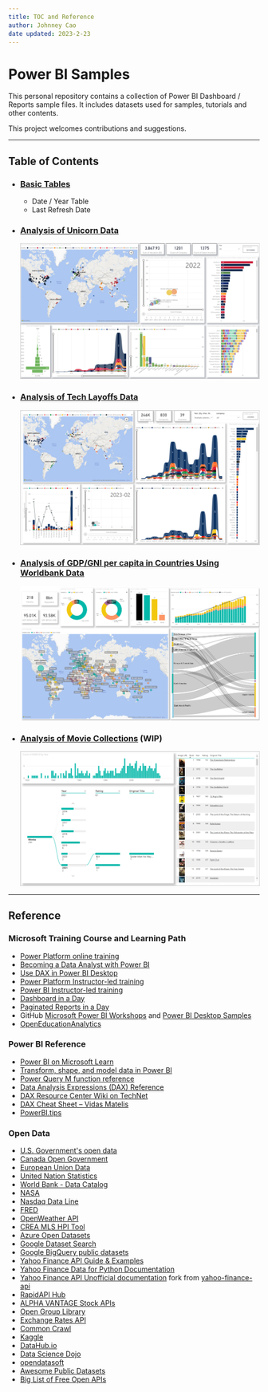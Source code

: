 ```yaml
---
title: TOC and Reference
author: Johnney Cao
date updated: 2023-2-23
---
```


# Power BI Samples

This personal repository contains a collection of Power BI Dashboard / Reports sample files.  It includes datasets used for samples, tutorials and other contents. 

This project welcomes contributions and suggestions.

----------

## Table of Contents

- ### [Basic Tables](./docs/BasicData.md)
    - Date / Year Table
    - Last Refresh Date
- ### [Analysis of Unicorn Data](./docs/Unicorn.md)

    ![Screenshot](./_Asset%20Library/Unicorn_Screenshot.png)

- ### [Analysis of Tech Layoffs Data](./docs/Layoffs.md)

    ![Screenshot](./_Asset%20Library/Layoffs_Screenshot.png)

- ### [Analysis of GDP/GNI per capita in Countries Using Worldbank Data](./docs/WorldBank.md)

    ![Screenshot](./_Asset%20Library/WorldBank_WorldMap_Screenshot.png)

- ### [Analysis of Movie Collections](./docs/Movies.md) (WIP)

    ![Screenshot](./_Asset%20Library/IMDB_Top250_Screenshot.png)

----------

## Reference

### Microsoft Training Course and Learning Path

- [Power Platform online training](http://aka.ms/powerplatform)
- [Becoming a Data Analyst with Power BI](https://aka.ms/learnpowerbi)
- [Use DAX in Power BI Desktop](https://aka.ms/learndax)
- [Power Platform Instructor-led training](https://aka.ms/PowerPlatformILT)
- [Power BI Instructor-led training](https://powerbi.microsoft.com/en-us/instructor-led-training/)
- [Dashboard in a Day](https://aka.ms/DIAD)
- [Paginated Reports in a Day](https://aka.ms/priad-online-course)
- GitHub [Microsoft Power BI Workshops](https://github.com/microsoft/pbiworkshops) and [Power BI Desktop Samples](https://github.com/microsoft/powerbi-desktop-samples)
- [OpenEducationAnalytics](https://aka.ms/oea)
 
### Power BI Reference

- [Power BI on Microsoft Learn](https://learn.microsoft.com/en-us/training/powerplatform/power-bi)
- [Transform, shape, and model data in Power BI](https://learn.microsoft.com/en-us/power-bi/transform-model/)
- [Power Query M function reference](https://learn.microsoft.com/en-us/powerquery-m/power-query-m-function-reference)
- [Data Analysis Expressions (DAX) Reference](https://aka.ms/dax)
- [DAX Resource Center Wiki on TechNet](https://social.technet.microsoft.com/wiki/contents/articles/1088.dax-resource-center.aspx)
- [DAX Cheat Sheet – Vidas Matelis](http://www.powerpivot-info.com/post/439-dax-cheat-sheet)
- [PowerBI.tips](https://powerbi.tips/)

### Open Data

- [U.S. Government's open data](https://data.gov/)
- [Canada Open Government](https://open.canada.ca/en/open-data)
- [European Union Data](https://data.europa.eu/en)
- [United Nation Statistics](http://data.un.org/)
- [World Bank - Data Catalog](https://datacatalog.worldbank.org/)
- [NASA](https://data.nasa.gov/)
- [Nasdaq Data Line](https://docs.data.nasdaq.com/docs/getting-started)
- [FRED](https://fred.stlouisfed.org/docs/api/fred/)
- [OpenWeather API](https://openweathermap.org/api)
- [CREA MLS HPI Tool](https://www.crea.ca/housing-market-stats/mls-home-price-index/hpi-tool/)
- [Azure Open Datasets](https://learn.microsoft.com/en-CA/azure/open-datasets/dataset-catalog)
- [Google Dataset Search](https://datasetsearch.research.google.com/)
- [Google BigQuery public datasets](https://cloud.google.com/bigquery/public-data/)
- [Yahoo Finance API Guide & Examples](https://syncwith.com/yahoo-finance/yahoo-finance-api)
- [Yahoo Finance Data for Python Documentation](https://python-yahoofinance.readthedocs.io/en/latest/index.html)
- [Yahoo Finance API Unofficial documentation](./docs/YahooFinanceAPI.md) fork from [yahoo-finance-api](https://github.com/mxbi/yahoo-finance-api/blob/master/DOCUMENTATION.md)
- [RapidAPI Hub](https://rapidapi.com/hub/)
- [ALPHA VANTAGE Stock APIs](https://www.alphavantage.co/documentation/)
- [Open Group Library](https://publications.opengroup.org/)
- [Exchange Rates API](https://exchangerate.host/#/docs)
- [Common Crawl](https://commoncrawl.org/)
- [Kaggle](https://www.kaggle.com/datasets)
- [DataHub.io](https://datahub.io/collections)
- [Data Science Dojo](https://code.datasciencedojo.com/datasciencedojo/datasets)
- [opendatasoft](https://public.opendatasoft.com/explore/)
- [Awesome Public Datasets](https://github.com/awesomedata/awesome-public-datasets)
- [Big List of Free Open APIs](https://mixedanalytics.com/blog/list-actually-free-open-no-auth-needed-apis/)
